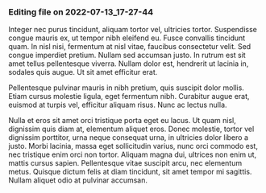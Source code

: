 

### Editing file on 2022-07-13_17-27-44


Integer nec purus tincidunt, aliquam tortor vel, ultricies tortor. Suspendisse congue mauris ex, ut tempor nibh eleifend eu. Fusce convallis tincidunt quam. In nisl nisi, fermentum at nisl vitae, faucibus consectetur velit. Sed congue imperdiet pretium. Nullam sed accumsan justo. In rutrum est sit amet tellus pellentesque viverra. Nullam dolor est, hendrerit ut lacinia in, sodales quis augue. Ut sit amet efficitur erat.


Pellentesque pulvinar mauris in nibh pretium, quis suscipit dolor mollis. Etiam cursus molestie ligula, eget fermentum nibh. Curabitur augue erat, euismod at turpis vel, efficitur aliquam risus. Nunc ac lectus nulla. 


Nulla et eros sit amet orci tristique porta eget eu lacus. Ut quam nisl, dignissim quis diam at, elementum aliquet eros. Donec molestie, tortor vel dignissim porttitor, urna neque consequat urna, in ultricies dolor libero a justo. Morbi lacinia, massa eget sollicitudin varius, nunc orci commodo est, nec tristique enim orci non tortor. Aliquam magna dui, ultrices non enim ut, mattis cursus sapien. Pellentesque vitae suscipit arcu, nec elementum metus. Quisque dictum felis at diam tincidunt, sit amet tempor mi sagittis. Nullam aliquet odio at pulvinar accumsan.


